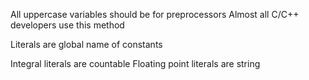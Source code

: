 All uppercase variables should be for preprocessors
Almost all C/C++ developers use this method

Literals are global name of constants

Integral literals are countable
Floating point literals are string